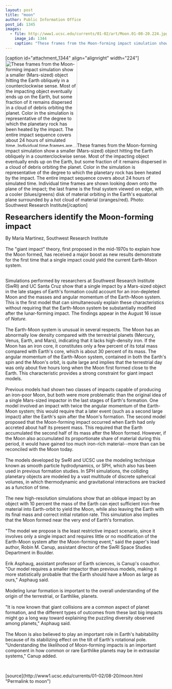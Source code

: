 ```yaml
---
layout: post
title: "moon"
author: Public Information Office
post_id: 1345
images:
  - file: http://www1.ucsc.edu/currents/01-02/art/Moon.01-08-20.224.jpg
    image_id: 1344
    caption: "These frames from the Moon-forming impact simulation show a smaller (Mars-sized) object hitting the Earth obliquely in a counterclockwise sense. Most of the impacting object eventually ends up on the Earth, but some fraction of it remains dispersed in a cloud of debris orbiting the planet. Color in the simulation is representative of the degree to which the planetary rock has been heated by the impact. The entire impact sequence covers about 24 hours of simulated time. Individual time frames are shown looking down onto the plane of the impact; the last frame is the final system viewed on edge, with a cooler (blues/greens) disk of material orbiting in the Earth's equatorial plane surrounded by a hot cloud of material (oranges/red). Photo: Southwest Research Institute"
---
```


[caption id="attachment_1344" align="alignright" width="224"]<a href="http://localhost/mysite/wp-content/uploads/2001/08/Moon.01-08-20.224.jpg"><img class="size-full wp-image-1344" src="http://localhost/mysite/wp-content/uploads/2001/08/Moon.01-08-20.224.jpg" alt="These frames from the Moon-forming impact simulation show a smaller (Mars-sized) object hitting the Earth obliquely in a counterclockwise sense. Most of the impacting object eventually ends up on the Earth, but some fraction of it remains dispersed in a cloud of debris orbiting the planet. Color in the simulation is representative of the degree to which the planetary rock has been heated by the impact. The entire impact sequence covers about 24 hours of simulated time. Individual time frames are shown looking down onto the plane of the impact; the last frame is the final system viewed on edge, with a cooler (blues/greens) disk of material orbiting in the Earth's equatorial plane surrounded by a hot cloud of material (oranges/red). Photo: Southwest Research Institute" width="224" height="270" /></a>These frames from the Moon-forming impact simulation show a smaller (Mars-sized) object hitting the Earth obliquely in a counterclockwise sense. Most of the impacting object eventually ends up on the Earth, but some fraction of it remains dispersed in a cloud of debris orbiting the planet. Color in the simulation is representative of the degree to which the planetary rock has been heated by the impact. The entire impact sequence covers about 24 hours of simulated time. Individual time frames are shown looking down onto the plane of the impact; the last frame is the final system viewed on edge, with a cooler (blues/greens) disk of material orbiting in the Earth's equatorial plane surrounded by a hot cloud of material (oranges/red). Photo: Southwest Research Institute[/caption]
<p>
  <font size="5"><b>Researchers identify the Moon-forming impact</b></font>
</p>
<p>
  By Maria Martinez, Southwest Research Institute<br>
  <br>
  The "giant impact" theory, first proposed in the mid-1970s to explain how the Moon formed, has received a major boost as new results demonstrate for the first time that a single impact could yield the current Earth-Moon system.<br>
  <br>
</p>Simulations performed by researchers at Southwest Research Institute (SwRI) and UC Santa Cruz show that a single impact by a Mars-sized object in the late stages of Earth's formation could account for an iron-depleted Moon and the masses and angular momentum of the Earth-Moon system. This is the first model that can simultaneously explain these characteristics without requiring that the Earth-Moon system be substantially modified after the lunar-forming impact. The findings appear in the August 16 issue of <i>Nature.<br>
<br></i>The Earth-Moon system is unusual in several respects. The Moon has an abnormally low density compared with the terrestrial planets (Mercury, Venus, Earth, and Mars), indicating that it lacks high-density iron. If the Moon has an iron core, it constitutes only a few percent of its total mass compared with Earth's core, which is about 30 percent of its mass. The angular momentum of the Earth-Moon system, contained in both the Earth's spin and the Moon's orbit, is quite large and implies that the terrestrial day was only about five hours long when the Moon first formed close to the Earth. This characteristic provides a strong constraint for giant impact models.<br>
<br>
Previous models had shown two classes of impacts capable of producing an iron-poor Moon, but both were more problematic than the original idea of a single Mars-sized impactor in the last stages of Earth's formation. One model involved an impact with twice the angular momentum of the Earth-Moon system; this would require that a later event (such as a second large impact) alter the Earth's spin after the Moon's formation. The second model proposed that the Moon-forming impact occurred when Earth had only accreted about half its present mass. This required that the Earth accumulated the second half of its mass after the Moon formed. However, if the Moon also accumulated its proportionate share of material during this period, it would have gained too much iron-rich material--more than can be reconciled with the Moon today.<br>
<br>
The models developed by SwRI and UCSC use the modeling technique known as smooth particle hydrodynamics, or SPH, which also has been used in previous formation studies. In SPH simulations, the colliding planetary objects are modeled by a vast multitude of discrete spherical volumes, in which thermodynamic and gravitational interactions are tracked as a function of time.<br>
<br>
The new high-resolution simulations show that an oblique impact by an object with 10 percent the mass of the Earth can eject sufficient iron-free material into Earth-orbit to yield the Moon, while also leaving the Earth with its final mass and correct initial rotation rate. This simulation also implies that the Moon formed near the very end of Earth's formation.<br>
<br>
"The model we propose is the least restrictive impact scenario, since it involves only a single impact and requires little or no modification of the Earth-Moon system after the Moon-forming event," said the paper's lead author, Robin M. Canup, assistant director of the SwRI Space Studies Department in Boulder.<br>
<br>
Erik Asphaug, assistant professor of Earth sciences, is Canup's coauthor. "Our model requires a smaller impactor than previous models, making it more statistically probable that the Earth should have a Moon as large as ours," Asphaug said.<br>
<br>
Modeling lunar formation is important to the overall understanding of the origin of the terrestrial, or Earthlike, planets.<br>
<br>
"It is now known that giant collisions are a common aspect of planet formation, and the different types of outcomes from these last big impacts might go a long way toward explaining the puzzling diversity observed among planets," Asphaug said.<br>
<br>
The Moon is also believed to play an important role in Earth's habitability because of its stabilizing effect on the tilt of Earth's rotational pole. "Understanding the likelihood of Moon-forming impacts is an important component in how common or rare Earthlike planets may be in extrasolar systems," Canup added.
<p>
  <br>

</p>
[source](http://www1.ucsc.edu/currents/01-02/08-20/moon.html "Permalink to moon")
